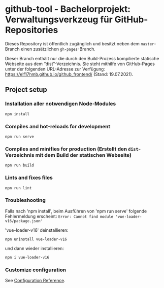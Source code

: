 # github-tool - Bachelorprojekt: Verwaltungsverkzeug für GitHub-Repositories

Dieses Repository ist öffentlich zugänglich und besitzt neben dem ``master``-Branch einen zusätzlichen ``gh-pages``-Branch. 

Dieser Branch enthält nur die durch den Build-Prozess kompilierte statische Webseite aus dem “dist”-Verzeichnis. Sie steht mithilfe von GitHub-Pages unter der folgenden URL-Adresse zur Verfügung:
https://elf17hmb.github.io/github_frontend/ (Stand: 19.07.2021).


## Project setup 
### Installation aller notwendigen Node-Modules
```
npm install
```

### Compiles and hot-reloads for development
```
npm run serve
```

### Compiles and minifies for production (Erstellt den ``dist``-Verzeichnis mit dem Build der statischen Webseite)
```
npm run build
```

### Lints and fixes files
```
npm run lint
```
### Troubleshooting

Falls nach 'npm install', beim Ausführen von 'npm run serve' folgende Fehlermeldung erscheint:
``
Error: Cannot find module 'vue-loader-v16/package.json'
``

'vue-loader-v16' deinstallieren:

```
npm uninstall vue-loader-v16
```
und dann wieder installieren:
```
npm i vue-loader-v16
```



### Customize configuration
See [Configuration Reference](https://cli.vuejs.org/config/).
